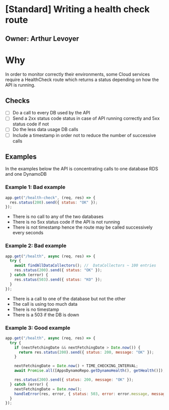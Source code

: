 # [Standard] Writing a health check route

## Owner: Arthur Levoyer

# Why

In order to monitor correctly their environments, some Cloud services require a HealthCheck route which returns a status depending on how the API is running.

## Checks

- [ ] Do a call to every DB used by the API
- [ ] Send a 2xx status code status in case of API running correctly and 5xx status code if not
- [ ] Do the less data usage DB calls
- [ ] Include a timestamp in order not to reduce the number of successive calls

## Examples

In the examples below the API is concentrating calls to one database RDS and one DynamoDB

### Example 1: Bad example

```javascript
app.get("/health-check", (req, res) => {
  res.status(200).send({ status: "OK" });
});
```

- There is no call to any of the two databases
- There is no 5xx status code if the API is not running
- There is not timestamp hence the route may be called successively every seconds

### Example 2: Bad example

```javascript
app.get("/health", async (req, res) => {
  try {
    await findAllDataCollectors(); //  DataCollectors ~ 100 entries
    res.status(200).send({ status: "OK" });
  } catch (error) {
    res.status(503).send({ status: "KO" });
  }
});
```

- There is a call to one of the database but not the other
- The call is using too much data
- There is no timestamp
- There is a 503 if the DB is down

### Example 3: Good example

```javascript
app.get("/health", async (req, res) => {
  try {
    if (nextFetchingDate && nextFetchingDate > Date.now()) {
      return res.status(200).send({ status: 200, message: "OK" });
    }

    nextFetchingDate = Date.now() + TIME_CHECKING_INTERVAL;
    await Promise.all([AppsDynamoRepo.getDynamoHealth(), getHealth()]);

    res.status(200).send({ status: 200, message: "OK" });
  } catch (error) {
    nextFetchingDate = Date.now();
    handleError(res, error, { status: 503, error: error.message, message: "KO" });
  }
});
```
